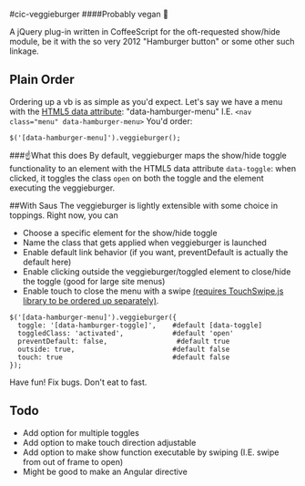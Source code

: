 #cic-veggieburger
####Probably vegan :hamburger:

A jQuery plug-in written in CoffeeScript for the oft-requested show/hide module, be it with the so very 2012 "Hamburger button" or some other such linkage.


## Plain Order
Ordering up a vb is as simple as you'd expect. Let's say we have a menu with the [HTML5 data attribute](http://html5doctor.com/html5-custom-data-attributes/): "data-hamburger-menu" I.E. `<nav class="menu" data-hamburger-menu>`
You'd order:

```
$('[data-hamburger-menu]').veggieburger();
```

###:point_up:What this does
By default, veggieburger maps the show/hide toggle functionality to an element with the HTML5 data attribute `data-toggle`: when clicked, it toggles the class `open` on both the toggle and the element executing the veggieburger.

##With Saus
The veggieburger is lightly extensible with some choice in toppings.
Right now, you can
- Choose a specific element for the show/hide toggle
- Name the class that gets applied when veggieburger is launched
- Enable default link behavior (if you want, preventDefault is actually the default here)
- Enable clicking outside the veggieburger/toggled element to close/hide the toggle (good for large site menus)
- Enable touch to close the menu with a swipe [(requires TouchSwipe.js library to be ordered up separately)](https://github.com/mattbryson/TouchSwipe-Jquery-Plugin).

```
$('[data-hamburger-menu]').veggieburger({
  toggle: '[data-hamburger-toggle]',    #default [data-toggle]
  toggledClass: 'activated',            #default 'open'
  preventDefault: false,                 #default true
  outside: true,                        #default false
  touch: true                           #default false
});
```

Have fun! Fix bugs. Don't eat to fast.

## Todo
- Add option for multiple toggles
- Add option to make touch direction adjustable
- Add option to make show function executable by swiping (I.E. swipe from out of frame to open)
- Might be good to make an Angular directive
